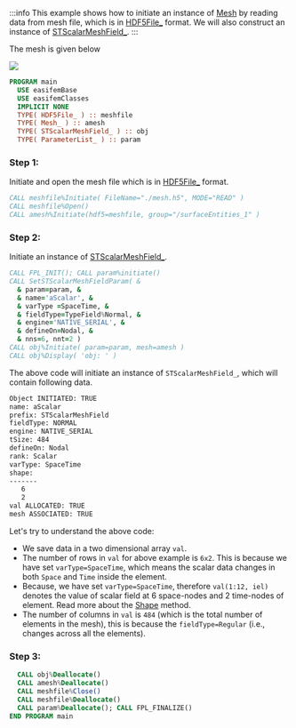 :::info
This example shows how to initiate an instance of [Mesh](/docs-api/Mesh) by reading data from mesh file, which is in [HDF5File_](/docs-api/HDF5File) format. We will also construct an instance of [STScalarMeshField_](/docs-api/STScalarMeshField).
:::

The mesh is given below

![](./mesh.png)

```fortran
PROGRAM main
  USE easifemBase
  USE easifemClasses
  IMPLICIT NONE
  TYPE( HDF5File_ ) :: meshfile
  TYPE( Mesh_ ) :: amesh
  TYPE( STScalarMeshField_ ) :: obj
  TYPE( ParameterList_ ) :: param
```

### Step 1:

Initiate and open the mesh file which is in [HDF5File_](/docs-api/HDF5File) format.

```fortran
CALL meshfile%Initiate( FileName="./mesh.h5", MODE="READ" )
CALL meshfile%Open()
CALL amesh%Initiate(hdf5=meshfile, group="/surfaceEntities_1" )
```

### Step 2:

Initiate an instance of [STScalarMeshField_](/docs-api/STScalarMeshField).

```fortran
CALL FPL_INIT(); CALL param%initiate()
CALL SetSTScalarMeshFieldParam( &
  & param=param, &
  & name='aScalar', &
  & varType =SpaceTime, &
  & fieldType=TypeField%Normal, &
  & engine='NATIVE_SERIAL', &
  & defineOn=Nodal, &
  & nns=6, nnt=2 )
CALL obj%Initiate( param=param, mesh=amesh )
CALL obj%Display( 'obj: ' )
```

The above code will initiate an instance of `STScalarMeshField_`, which will contain following data.

```txt
Object INITIATED: TRUE
name: aScalar
prefix: STScalarMeshField
fieldType: NORMAL              
engine: NATIVE_SERIAL
tSize: 484
defineOn: Nodal
rank: Scalar
varType: SpaceTime
shape: 
-------
   6   
   2   
val ALLOCATED: TRUE
mesh ASSOCIATED: TRUE
```

Let's try to understand the above code:

- We save data in a two dimensional array `val`.
- The number of rows in `val` for above example is `6x2`. This is because we have set `varType=SpaceTime`, which means the scalar data changes in both `Space` and `Time` inside the element.
- Because, we have set `varType=SpaceTime`, therefore `val(1:12, iel)` denotes the value of scalar field at 6 space-nodes and 2 time-nodes of element. Read more about the [Shape](/docs-api/AbstractMeshField/AbstractMeshField_) method.
- The number of columns in `val` is `484` (which is the total number of elements in the mesh), this is because the `fieldType=Regular` (i.e., changes across all the elements).

### Step 3:

```fortran
  CALL obj%Deallocate()
  CALL amesh%Deallocate()
  CALL meshfile%Close()
  CALL meshfile%Deallocate()
  CALL param%Deallocate(); CALL FPL_FINALIZE()
END PROGRAM main
```

